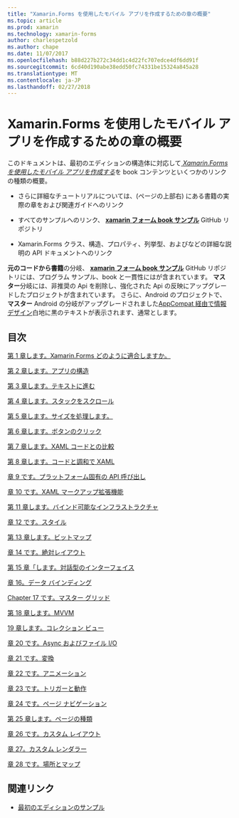 ```yaml
---
title: "Xamarin.Forms を使用したモバイル アプリを作成するための章の概要"
ms.topic: article
ms.prod: xamarin
ms.technology: xamarin-forms
author: charlespetzold
ms.author: chape
ms.date: 11/07/2017
ms.openlocfilehash: b88d227b272c34dd1c4d22fc707edce4df6dd91f
ms.sourcegitcommit: 6cd40d190abe38edd50fc74331be15324a845a28
ms.translationtype: MT
ms.contentlocale: ja-JP
ms.lasthandoff: 02/27/2018
---
```

# <a name="chapter-summaries-for-creating-mobile-apps-with-xamarinforms"></a>Xamarin.Forms を使用したモバイル アプリを作成するための章の概要

このドキュメントは、最初のエディションの構造体に対応して[ *Xamarin.Forms を使用したモバイル アプリを作成する*](~/xamarin-forms/creating-mobile-apps-xamarin-forms/index.md)を book コンテンツといくつかのリンクの種類の概要。

- さらに詳細なチュートリアルについては、(ページの上部右) にある書籍の実際の章をおよび関連ガイドへのリンク

- すべてのサンプルへのリンク、 [ **xamarin フォーム book サンプル**](https://github.com/xamarin/xamarin-forms-book-samples) GitHub リポジトリ

- Xamarin.Forms クラス、構造、プロパティ、列挙型、およびなどの詳細な説明の API ドキュメントへのリンク

**元のコードから書籍**の分岐、 [ **xamarin フォーム book サンプル**](https://github.com/xamarin/xamarin-forms-book-samples) GitHub リポジトリには、プログラム サンプル、book と一貫性にはが含まれています。 **マスター**分岐には、非推奨の Api を削除し、強化された Api の反映にアップグレードしたプロジェクトが含まれています。 さらに、Android のプロジェクトで、**マスター** Android の分岐がアップグレードされました[AppCompat 経由で情報デザイン](~/xamarin-forms/platform/android/index.md)白地に黒のテキストが表示されます、通常とします。

## <a name="contents"></a>目次

[第 1 章します。Xamarin.Forms どのように適合しますか。](chapter01.md)

[第 2 章します。アプリの構造](chapter02.md)

[第 3 章します。テキストに進む](chapter03.md)

[第 4 章します。スタックをスクロール](chapter04.md)

[第 5 章します。サイズを処理します。](chapter05.md)

[第 6 章します。ボタンのクリック](chapter06.md)

[第 7 章します。XAML コードとの比較](chapter07.md)

[第 8 章します。コードと調和で XAML](chapter08.md)

[章 9 です。プラットフォーム固有の API 呼び出し](chapter09.md)

[章 10 です。XAML マークアップ拡張機能](chapter10.md)

[第 11 章します。バインド可能なインフラストラクチャ](chapter11.md)

[章 12 です。スタイル](chapter12.md)

[第 13 章します。ビットマップ](chapter13.md)

[章 14 です。絶対レイアウト](chapter14.md)

[第 15 章「します。対話型のインターフェイス](chapter15.md)

[章 16。データ バインディング](chapter16.md)

[Chapter 17 です。マスター グリッド](chapter17.md)

[第 18 章します。MVVM](chapter18.md)

[19 章します。コレクション ビュー](chapter19.md)

[章 20 です。Async およびファイル I/O](chapter20.md)

[章 21 です。変換](chapter21.md)

[章 22 です。アニメーション](chapter22.md)

[章 23 です。トリガーと動作](chapter23.md)

[章 24 です。ページ ナビゲーション](chapter24.md)

[第 25 章します。ページの種類](chapter25.md)

[章 26 です。カスタム レイアウト](chapter26.md)

[章 27。カスタム レンダラー](chapter27.md)

[章 28 です。場所とマップ](chapter28.md)



## <a name="related-links"></a>関連リンク

- [最初のエディションのサンプル](https://github.com/xamarin/xamarin-forms-book-samples)
